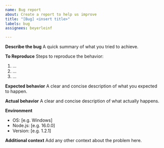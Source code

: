```yaml
---
name: Bug report
about: Create a report to help us improve
title: "[Bug] <insert title>"
labels: bug
assignees: beyerleinf

---
```


**Describe the bug**
A quick summary of what you tried to achieve.

**To Reproduce**
Steps to reproduce the behavior:
1. ...
2. ...
3. ...

**Expected behavior**
A clear and concise description of what you expected to happen.

**Actual behavior**
A clear and concise description of what actually happens.

**Environment**
 - OS: [e.g. Windows]
 - Node.js: [e.g. 16.0.0]
 - Version: [e.g. 1.2.1] <!-- esbuild-azure-function version -->

**Additional context**
Add any other context about the problem here.
